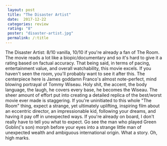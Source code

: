 ```yaml
---
 layout: post
 title: "The Disaster Artist"
 date:  2017-12-22
 categories: review 
 rating: "8"
 poster: "disaster-artist.jpg"
 permalink: /:title
---
```



The Disaster Artist: 8/10 vanilla, 10/10 if you're already a fan of The Room. The movie reads a lot like a biopic/documentary and so it's hard to give it a rating based on factual accuracy. That being said, in terms of pacing, entertainment value, and overall watchability, this movie excels. If you haven't seen the room, you'll probably want to see it after this. The centerpiece here is James goddamn Franco's almost note-perfect, mind blowing portrayal of Tommy Wiseau. Holy shit, the accent, the body language, the laugh, he covers every base, he becomes the Wiseau. The sheer amount of effort put into creating a detailed replica of the best/worst movie ever made is staggering. If you're uninitiated to this whole "The Room" thing, expect a strange, yet ultimately uplifting, inspiring film about an eccentric director, an impressionable kid, following your dreams, and having it pay off in unexpected ways. If you're already on board, I don't really have to tell you what to expect. Go see the man who played Green Goblin('s son) morph before your eyes into a strange little man of unexpected wealth and ambiguous international origin. What a story. Oh, high marks.